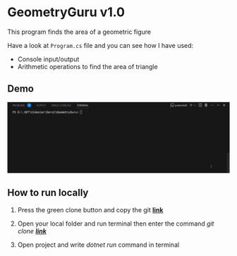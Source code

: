 # GeometryGuru v1.0
This program finds the area of a geometric figure

Have a look at `Program.cs` file and you can see how I have used:

* Console input/output
* Arithmetic operations to find the area of triangle

## Demo
![demo](./Assets/demo-live.gif)

## How to run locally
1. Press the green clone button and copy the git **[link](https://github.com/Jarus95/GeometryGuru.git)**



2. Open your local folder and run terminal then enter the command *git clone **[link](https://github.com/Jarus95/GeometryGuru.git)***


3. Open project and write _dotnet run_ command in terminal
